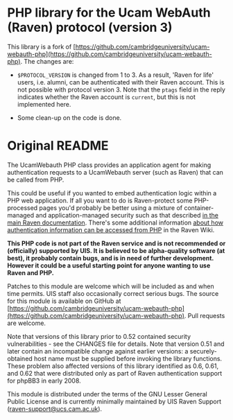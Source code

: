 PHP library for the Ucam WebAuth (Raven) protocol (version 3)
=================================================

This library is a fork of [https://github.com/cambridgeuniversity/ucam-webauth-php](https://github.com/cambridgeuniversity/ucam-webauth-php). The changes are:

- `$PROTOCOL_VERSION` is changed from 1 to 3. As a result, 'Raven for life' users, i.e. alumni, can be authenticated with their Raven account. This is not possible with protocol version 3. Note that the `ptags` field in the reply indicates whether the Raven account is `current`, but this is not implemented here.

- Some clean-up on the code is done.

Original README
=================================================
The UcamWebauth PHP class provides an application agent for making
authentication requests to a UcamWebauth server (such as Raven) that 
can be called from PHP.
 
This could be useful if you wanted to embed authentication logic within a PHP
web application. If all you want to do is Raven-protect some PHP-processed
pages you'd probably be better using a mixture of container-managed and
application-managed security such as that described [in the main Raven
documentation](http://help.uis.cam.ac.uk/user-accounts-security/accounts-passwords/raven/webmasters). 
There's some additional information [about how authentication information can be accessed from
PHP](https://wiki.cam.ac.uk/raven/Accessing_authentication_information) in the
Raven Wiki.

**This PHP code is not part of the Raven service and is not
recommended or (officially) supported by UIS. It is believed to be
alpha-quality software (at best), it probably contain bugs, and is in
need of further development. However it could be a useful starting
point for anyone wanting to use Raven and PHP.**

Patches to this module are welcome which will be included as and when
time permits. UIS staff also occasionally correct serious bugs. The 
source for this module is available on GitHub at [https://github.com/cambridgeuniversity/ucam-webauth-php](https://github.com/cambridgeuniversity/ucam-webauth-php). Pull requests are welcome.

Note that versions of this library prior to 0.52 contained security
vulnerabilities - see the CHANGES file for details. Note that version
0.51 and later contain an incompatible change against earlier
versions: a securely-obtained host name must be supplied before
invoking the library functions. These problem also affected versions
of this library identified as 0.6, 0.61, and 0.62 that were
distributed only as part of Raven authentication support for phpBB3 in
early 2008.

This module is distributed under the terms of the GNU Lesser General
Public License and is currently minimally maintained by UIS Raven
Support (raven-support@ucs.cam.ac.uk).



